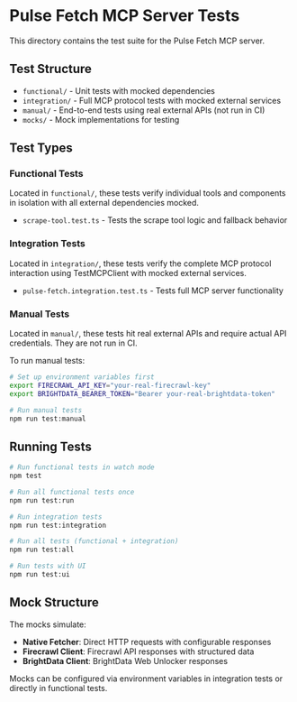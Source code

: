 # Pulse Fetch MCP Server Tests

This directory contains the test suite for the Pulse Fetch MCP server.

## Test Structure

- `functional/` - Unit tests with mocked dependencies
- `integration/` - Full MCP protocol tests with mocked external services
- `manual/` - End-to-end tests using real external APIs (not run in CI)
- `mocks/` - Mock implementations for testing

## Test Types

### Functional Tests

Located in `functional/`, these tests verify individual tools and components in isolation with all external dependencies mocked.

- `scrape-tool.test.ts` - Tests the scrape tool logic and fallback behavior

### Integration Tests

Located in `integration/`, these tests verify the complete MCP protocol interaction using TestMCPClient with mocked external services.

- `pulse-fetch.integration.test.ts` - Tests full MCP server functionality

### Manual Tests

Located in `manual/`, these tests hit real external APIs and require actual API credentials. They are not run in CI.

To run manual tests:

```bash
# Set up environment variables first
export FIRECRAWL_API_KEY="your-real-firecrawl-key"
export BRIGHTDATA_BEARER_TOKEN="Bearer your-real-brightdata-token"

# Run manual tests
npm run test:manual
```

## Running Tests

```bash
# Run functional tests in watch mode
npm test

# Run all functional tests once
npm run test:run

# Run integration tests
npm run test:integration

# Run all tests (functional + integration)
npm run test:all

# Run tests with UI
npm run test:ui
```

## Mock Structure

The mocks simulate:

- **Native Fetcher**: Direct HTTP requests with configurable responses
- **Firecrawl Client**: Firecrawl API responses with structured data
- **BrightData Client**: BrightData Web Unlocker responses

Mocks can be configured via environment variables in integration tests or directly in functional tests.
